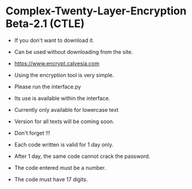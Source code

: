 # Complex-Twenty-Layer-Encryption Beta-2.1 (CTLE)

* If you don't want to download it.

* Can be used without downloading from the site. 

* https://www.encrypt.calvesia.com

* Using the encryption tool is very simple.

* Please run the interface.py

* Its use is available within the interface.

* Currently only available for lowercase text 

* Version for all texts will be coming soon. 

* Don't forget  !!!

* Each code written is valid for 1 day only.

* After 1 day, the same code cannot crack the password.

* The code entered must be a number.

* The code must have 17 digits.
